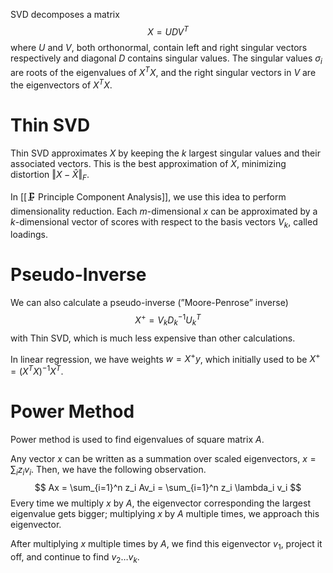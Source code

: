 SVD decomposes a matrix $$X = UDV^T$$where $U$ and $V$, both orthonormal, contain left and right singular vectors respectively and diagonal $D$ contains singular values. The singular values $\sigma_i$ are roots of the eigenvalues of $X^TX$, and the right singular vectors in $V$ are the eigenvectors of $X^TX$.

# Thin SVD
Thin SVD approximates $X$ by keeping the $k$ largest singular values and their associated vectors. This is the best approximation of $X$, minimizing distortion 
$\Vert X−\hat{X}\Vert_F$.

In [[🗜️ Principle Component Analysis]], we use this idea to perform dimensionality reduction. Each $m$-dimensional $x$ can be approximated by a $k$-dimensional vector of scores with respect to the basis vectors $V_k$, called loadings.

# Pseudo-Inverse
We can also calculate a pseudo-inverse (”Moore-Penrose” inverse) $$X^+ = V_kD^{-1}_kU_k^T$$with Thin SVD, which is much less expensive than other calculations.

In linear regression, we have weights $w = X^+y$, which initially used to be $X^+ = (X^TX)^{-1}X^T$.

# Power Method
Power method is used to find eigenvalues of square matrix $A$.

Any vector $x$ can be written as a summation over scaled eigenvectors, $x = \sum_i z_i v_i$. Then, we have the following observation.
$$ Ax = \sum_{i=1}^n z_i Av_i = \sum_{i=1}^n z_i \lambda_i v_i $$
Every time we multiply $x$ by $A$, the eigenvector corresponding the largest eigenvalue gets bigger; multiplying $x$ by $A$ multiple times, we approach this eigenvector.

After multiplying $x$ multiple times by $A$, we find this eigenvector $v_1$, project it off, and continue to find $v_2\ldots v_k$.